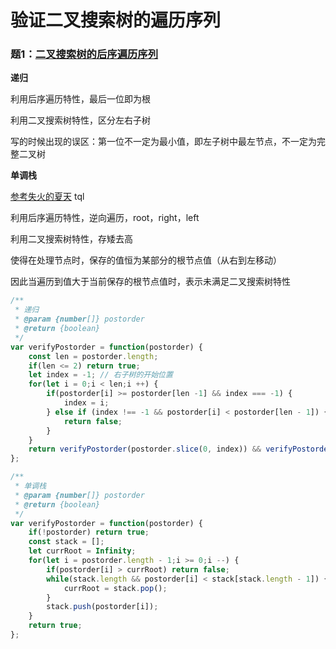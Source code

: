 # 验证二叉搜索树的遍历序列

### 题1：[二叉搜索树的后序遍历序列](https://leetcode-cn.com/problems/er-cha-sou-suo-shu-de-hou-xu-bian-li-xu-lie-lcof/)

**递归**

利用后序遍历特性，最后一位即为根

利用二叉搜索树特性，区分左右子树

写的时候出现的误区：第一位不一定为最小值，即左子树中最左节点，不一定为完整二叉树

**单调栈**

[参考失火的夏天](https://leetcode-cn.com/problems/er-cha-sou-suo-shu-de-hou-xu-bian-li-xu-lie-lcof/comments/241924)   tql

利用后序遍历特性，逆向遍历，root，right，left

利用二叉搜索树特性，存矮去高

使得在处理节点时，保存的值恒为某部分的根节点值（从右到左移动）

因此当遍历到值大于当前保存的根节点值时，表示未满足二叉搜索树特性

```javascript
/**
 * 递归
 * @param {number[]} postorder
 * @return {boolean}
 */
var verifyPostorder = function(postorder) {
    const len = postorder.length;
    if(len <= 2) return true;
    let index = -1; // 右子树的开始位置
    for(let i = 0;i < len;i ++) {
        if(postorder[i] >= postorder[len -1] && index === -1) {
            index = i;
        } else if (index !== -1 && postorder[i] < postorder[len - 1]) {
            return false;
        }
    }
    return verifyPostorder(postorder.slice(0, index)) && verifyPostorder(postorder.slice(index, len - 1));
};
```

```javascript
/**
 * 单调栈
 * @param {number[]} postorder
 * @return {boolean}
 */
var verifyPostorder = function(postorder) {
    if(!postorder) return true;
    const stack = [];
    let currRoot = Infinity;
    for(let i = postorder.length - 1;i >= 0;i --) {
        if(postorder[i] > currRoot) return false;
        while(stack.length && postorder[i] < stack[stack.length - 1]) {
            currRoot = stack.pop();
        }
        stack.push(postorder[i]);
    }
    return true;
};
```

